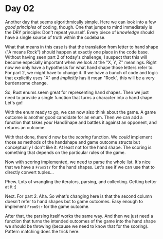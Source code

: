 # Day 02
Another day that seems algorithmically simple. Here we can look into a few _good principles_ of coding, though. One that 
jumps to mind immediately is the DRY principle: Don't repeat yourself. Every piece of _knowledge_ should have a single 
source of truth within the codebase. 

What that means in this case is that the translation from letter to hand shape ("A means Rock") should happen at exactly 
one place in the code base. Without having seen part 2 of today's challenge, I suspect that this will become especially 
important when we look at the "X, Y, Z" meanings. Right now we only have a hypothesis for what hand shape those letters 
refer to. For part 2, we might have to change it. If we have a bunch of code and logic that explicitly uses "X" and 
_implicitly_ has it mean "Rock", this will be a very burdensome change.

So, Rust enums seem great for representing hand shapes. Then we just need to provide a single function that turns a character into 
a hand shape. Let's go!

With the enum ready to go, we can now also think about the game. A game outcome is another good candidate for an enum. 
Then we can add a function that takes _your_ HandShape and battles it against an opponent, and returns an outcome.

With that done, there'd now be the _scoring_ function. We _could_ implement those as methods of the handshape and game outcome 
structs but conceptually I don't like it. At least not for the hand shape. The scoring is something that depends on the 
particular rules of the game.

Now with scoring implemented, we need to parse the whole list. It's nice that we have a `FromStr` for the hand shapes. Let's see if we 
can use that to directly convert tuples...

Phew. Lots of wrangling the iterators, parsing, and collecting. Getting better at it :)

Next. For part 2. Aha. So what's changing here is that the second column doesn't refer to hand shapes but to game outcomes. Easy enough 
to implement `FromStr` for the game outcome.

After that, the parsing itself works the same way. And then we just need a function that turns the intended outcomes of the game into the 
hand shape we should be throwing (because we need to know that for the scoring). Pattern matching does the trick here.